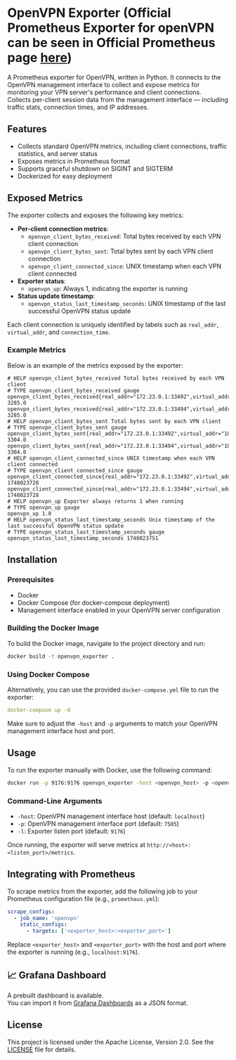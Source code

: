 # OpenVPN Exporter (Official Prometheus Exporter for openVPN can be seen in Official Prometheus page [here](https://prometheus.io/docs/instrumenting/exporters/#miscellaneous))

A Prometheus exporter for OpenVPN, written in Python. It connects to the OpenVPN management interface to collect and expose metrics for monitoring your VPN server's performance and client connections.  
Collects per-client session data from the management interface — including traffic stats, connection times, and IP addresses.

## Features

- Collects standard OpenVPN metrics, including client connections, traffic statistics, and server status
- Exposes metrics in Prometheus format
- Supports graceful shutdown on SIGINT and SIGTERM
- Dockerized for easy deployment

## Exposed Metrics

The exporter collects and exposes the following key metrics:

- **Per-client connection metrics**:
  - `openvpn_client_bytes_received`: Total bytes received by each VPN client connection
  - `openvpn_client_bytes_sent`: Total bytes sent by each VPN client connection
  - `openvpn_client_connected_since`: UNIX timestamp when each VPN client connected
- **Exporter status**:
  - `openvpn_up`: Always 1, indicating the exporter is running
- **Status update timestamp**:
  - `openvpn_status_last_timestamp_seconds`: UNIX timestamp of the last successful OpenVPN status update

Each client connection is uniquely identified by labels such as `real_addr`, `virtual_addr`, and `connection_time`.

### Example Metrics

Below is an example of the metrics exposed by the exporter:

```plaintext
# HELP openvpn_client_bytes_received Total bytes received by each VPN client
# TYPE openvpn_client_bytes_received gauge
openvpn_client_bytes_received{real_addr="172.23.0.1:33492",virtual_addr="10.66.77.5",connection_time="1748023728"} 3285.0
openvpn_client_bytes_received{real_addr="172.23.0.1:33494",virtual_addr="10.66.77.3",connection_time="1748023728"} 3285.0
# HELP openvpn_client_bytes_sent Total bytes sent by each VPN client
# TYPE openvpn_client_bytes_sent gauge
openvpn_client_bytes_sent{real_addr="172.23.0.1:33492",virtual_addr="10.66.77.5",connection_time="1748023728"} 3304.0
openvpn_client_bytes_sent{real_addr="172.23.0.1:33494",virtual_addr="10.66.77.3",connection_time="1748023728"} 3304.0
# HELP openvpn_client_connected_since UNIX timestamp when each VPN client connected
# TYPE openvpn_client_connected_since gauge
openvpn_client_connected_since{real_addr="172.23.0.1:33492",virtual_addr="10.66.77.5",connection_time="1748023728"} 1748023728
openvpn_client_connected_since{real_addr="172.23.0.1:33494",virtual_addr="10.66.77.3",connection_time="1748023728"} 1748023728
# HELP openvpn_up Exporter always returns 1 when running
# TYPE openvpn_up gauge
openvpn_up 1.0
# HELP openvpn_status_last_timestamp_seconds Unix timestamp of the last successful OpenVPN status update
# TYPE openvpn_status_last_timestamp_seconds gauge
openvpn_status_last_timestamp_seconds 1748023751
```

## Installation

### Prerequisites

- Docker
- Docker Compose (for docker-compose deployment)
- Management interface enabled in your OpenVPN server configuration

### Building the Docker Image

To build the Docker image, navigate to the project directory and run:

```bash
docker build -t openvpn_exporter .
```

### Using Docker Compose

Alternatively, you can use the provided `docker-compose.yml` file to run the exporter:

```yaml
docker-compose up -d
```

Make sure to adjust the `-host` and `-p` arguments to match your OpenVPN management interface host and port.

## Usage

To run the exporter manually with Docker, use the following command:

```bash
docker run -p 9176:9176 openvpn_exporter -host <openvpn_host> -p <openvpn_port> -l <listen_port>
```

### Command-Line Arguments

- `-host`: OpenVPN management interface host (default: `localhost`)
- `-p`: OpenVPN management interface port (default: `7505`)
- `-l`: Exporter listen port (default: `9176`)

Once running, the exporter will serve metrics at `http://<host>:<listen_port>/metrics`.

## Integrating with Prometheus

To scrape metrics from the exporter, add the following job to your Prometheus configuration file (e.g., `prometheus.yml`):

```yaml
scrape_configs:
  - job_name: 'openvpn'
    static_configs:
      - targets: ['<exporter_host>:<exporter_port>']
```

Replace `<exporter_host>` and `<exporter_port>` with the host and port where the exporter is running (e.g., `localhost:9176`).

## 📈 Grafana Dashboard

A prebuilt dashboard is available.  
You can import it from [Grafana Dashboards](https://ideone.com/RbfDkO) as a JSON format.

## License

This project is licensed under the Apache License, Version 2.0. See the [LICENSE](LICENSE) file for details.
